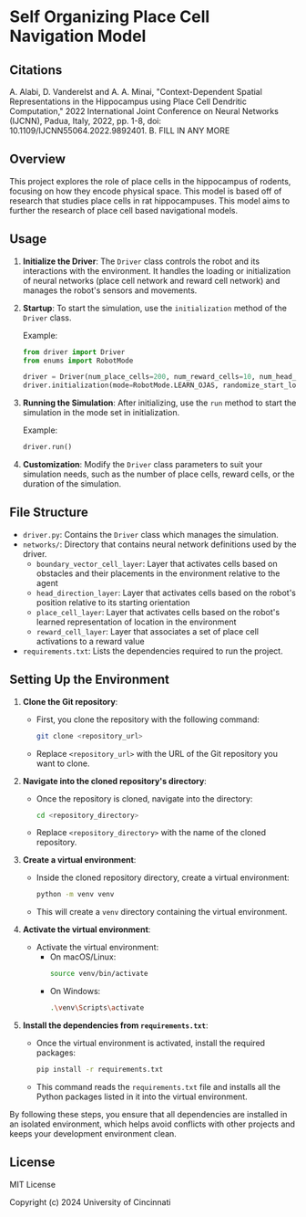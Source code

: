 
# Self Organizing Place Cell Navigation Model

## Citations
A. Alabi, D. Vanderelst and A. A. Minai, "Context-Dependent Spatial Representations in the Hippocampus using Place Cell Dendritic Computation," 2022 International Joint Conference on Neural Networks (IJCNN), Padua, Italy, 2022, pp. 1-8, doi: 10.1109/IJCNN55064.2022.9892401.
B. FILL IN ANY MORE

## Overview
This project explores the role of place cells in the hippocampus of rodents, focusing on how they encode physical space. This model is based off of research that studies place cells in rat hippocampuses. This model aims to further the research of place cell based navigational models.

## Usage
1. **Initialize the Driver**: The `Driver` class controls the robot and its interactions with the environment. It handles the loading or initialization of neural networks (place cell network and reward cell network) and manages the robot's sensors and movements.

2. **Startup**: To start the simulation, use the `initialization` method of the `Driver` class.

    Example:
    ```python
    from driver import Driver
    from enums import RobotMode

    driver = Driver(num_place_cells=200, num_reward_cells=10, num_head_directions=8, run_time_hours=2, timestep=96)
    driver.initialization(mode=RobotMode.LEARN_OJAS, randomize_start_loc=True, run_time_hours=1)
    ```

3. **Running the Simulation**: After initializing, use the `run` method to start the simulation in the mode set in initialization.

    Example:
    ```python
    driver.run()
    ```

4. **Customization**: Modify the `Driver` class parameters to suit your simulation needs, such as the number of place cells, reward cells, or the duration of the simulation.

## File Structure
- `driver.py`: Contains the `Driver` class which manages the simulation.
- `networks/`: Directory that contains neural network definitions used by the driver.
  - `boundary_vector_cell_layer`: Layer that activates cells based on obstacles and their placements in the environment relative to the agent
  - `head_direction_layer`: Layer that activates cells based on the robot's position relative to its starting orientation
  - `place_cell_layer`: Layer that activates cells based on the robot's learned representation of location in the environment
  - `reward_cell_layer`: Layer that associates a set of place cell activations to a reward value
- `requirements.txt`: Lists the dependencies required to run the project.

## Setting Up the Environment

1. **Clone the Git repository**:
   - First, you clone the repository with the following command:
     ```bash
     git clone <repository_url>
     ```
   - Replace `<repository_url>` with the URL of the Git repository you want to clone.

2. **Navigate into the cloned repository's directory**:
   - Once the repository is cloned, navigate into the directory:
     ```bash
     cd <repository_directory>
     ```
   - Replace `<repository_directory>` with the name of the cloned repository.

3. **Create a virtual environment**:
   - Inside the cloned repository directory, create a virtual environment:
     ```bash
     python -m venv venv
     ```
   - This will create a `venv` directory containing the virtual environment.

4. **Activate the virtual environment**:
   - Activate the virtual environment:
     - On macOS/Linux:
       ```bash
       source venv/bin/activate
       ```
     - On Windows:
       ```bash
       .\venv\Scripts\activate
       ```

5. **Install the dependencies from `requirements.txt`**:
   - Once the virtual environment is activated, install the required packages:
     ```bash
     pip install -r requirements.txt
     ```
   - This command reads the `requirements.txt` file and installs all the Python packages listed in it into the virtual environment.

By following these steps, you ensure that all dependencies are installed in an isolated environment, which helps avoid conflicts with other projects and keeps your development environment clean.

## License
MIT License

Copyright (c) 2024 University of Cincinnati
